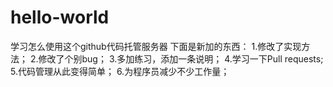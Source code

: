 # hello-world
学习怎么使用这个github代码托管服务器
下面是新加的东西：
1.修改了实现方法；
2.修改了个别bug；
3.多加练习，添加一条说明；
4.学习一下Pull requests;
5.代码管理从此变得简单；
6.为程序员减少不少工作量；
